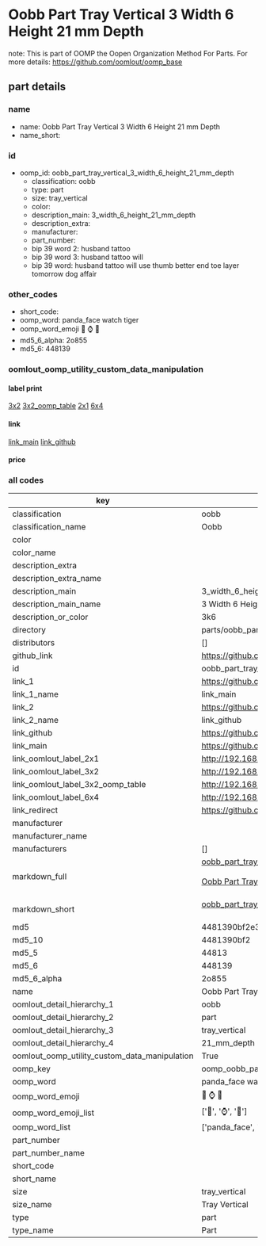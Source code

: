 # Oobb Part Tray Vertical 3 Width 6 Height 21 mm Depth  

note: This is part of OOMP the Oopen Organization Method For Parts. For more details: https://github.com/oomlout/oomp_base

##  part details
  







### name
* name: Oobb Part Tray Vertical 3 Width 6 Height 21 mm Depth
* name_short: 
### id
* oomp_id: oobb_part_tray_vertical_3_width_6_height_21_mm_depth
  * classification: oobb
  * type: part
  * size: tray_vertical
  * color: 
  * description_main: 3_width_6_height_21_mm_depth
  * description_extra: 
  * manufacturer: 
  * part_number: 
  * bip 39 word 2: husband tattoo
  * bip 39 word 3: husband tattoo will
  * bip 39 word: husband tattoo will use thumb better end toe layer tomorrow dog affair

### other_codes
* short_code: 
* oomp_word: panda_face watch tiger
* oomp_word_emoji :panda_face: :watch: :tiger:
* md5_6_alpha: 2o855
* md5_6: 448139






### oomlout_oomp_utility_custom_data_manipulation
#### label print
[3x2](http://192.168.1.245:1112/?label=oomp%202o855)
[3x2_oomp_table](http://192.168.1.108:1112/?label=oomp%202o855)
[2x1](http://192.168.1.242:1112/?label=oomp%202o855)
[6x4](http://192.168.1.55:1112/?label=oomp%202o855)    

#### link

[link_main](https://github.com/oomlout/oomlout_oomp_version_1_messy/tree/main/parts/oobb_part_tray_vertical_3_width_6_height_21_mm_depth) [link_github](https://github.com/oomlout/oomlout_oomp_version_1_messy/tree/main/parts/oobb_part_tray_vertical_3_width_6_height_21_mm_depth)                             

#### price







### all codes 
| key | value |  
| --- | --- |  
| classification | oobb |  
| classification_name | Oobb |  
| color |  |  
| color_name |  |  
| description_extra |  |  
| description_extra_name |  |  
| description_main | 3_width_6_height_21_mm_depth |  
| description_main_name | 3 Width 6 Height 21 mm Depth |  
| description_or_color | 3k6 |  
| directory | parts/oobb_part_tray_vertical_3_width_6_height_21_mm_depth |  
| distributors | [] |  
| github_link | https://github.com/oomlout/oomlout_oomp_part_src/tree/main/parts/oobb_part_tray_vertical_3_width_6_height_21_mm_depth |  
| id | oobb_part_tray_vertical_3_width_6_height_21_mm_depth |  
| link_1 | https://github.com/oomlout/oomlout_oomp_version_1_messy/tree/main/parts/oobb_part_tray_vertical_3_width_6_height_21_mm_depth |  
| link_1_name | link_main |  
| link_2 | https://github.com/oomlout/oomlout_oomp_version_1_messy/tree/main/parts/oobb_part_tray_vertical_3_width_6_height_21_mm_depth |  
| link_2_name | link_github |  
| link_github | https://github.com/oomlout/oomlout_oomp_version_1_messy/tree/main/parts/oobb_part_tray_vertical_3_width_6_height_21_mm_depth |  
| link_main | https://github.com/oomlout/oomlout_oomp_version_1_messy/tree/main/parts/oobb_part_tray_vertical_3_width_6_height_21_mm_depth |  
| link_oomlout_label_2x1 | http://192.168.1.242:1112/?label=oomp%202o855 |  
| link_oomlout_label_3x2 | http://192.168.1.245:1112/?label=oomp%202o855 |  
| link_oomlout_label_3x2_oomp_table | http://192.168.1.108:1112/?label=oomp%202o855 |  
| link_oomlout_label_6x4 | http://192.168.1.55:1112/?label=oomp%202o855 |  
| link_redirect | https://github.com/oomlout/oomlout_oomp_version_1_messy/tree/main/parts/oobb_part_tray_vertical_3_width_6_height_21_mm_depth |  
| manufacturer |  |  
| manufacturer_name |  |  
| manufacturers | [] |  
| markdown_full | [oobb_part_tray_vertical_3_width_6_height_21_mm_depth](none)<br>[](none)<br>[Oobb Part Tray Vertical 3 Width 6 Height 21 Mm Depth](none)<br><br> |  
| markdown_short | [oobb_part_tray_vertical_3_width_6_height_21_mm_depth](none)<br><br> |  
| md5 | 4481390bf2e389305670befbf677937f |  
| md5_10 | 4481390bf2 |  
| md5_5 | 44813 |  
| md5_6 | 448139 |  
| md5_6_alpha | 2o855 |  
| name | Oobb Part Tray Vertical 3 Width 6 Height 21 mm Depth |  
| oomlout_detail_hierarchy_1 | oobb |  
| oomlout_detail_hierarchy_2 | part |  
| oomlout_detail_hierarchy_3 | tray_vertical |  
| oomlout_detail_hierarchy_4 | 21_mm_depth |  
| oomlout_oomp_utility_custom_data_manipulation | True |  
| oomp_key | oomp_oobb_part_tray_vertical_3_width_6_height_21_mm_depth |  
| oomp_word | panda_face watch tiger |  
| oomp_word_emoji | :panda_face: :watch: :tiger: |  
| oomp_word_emoji_list | [':panda_face:', ':watch:', ':tiger:'] |  
| oomp_word_list | ['panda_face', 'watch', 'tiger'] |  
| part_number |  |  
| part_number_name |  |  
| short_code |  |  
| short_name |  |  
| size | tray_vertical |  
| size_name | Tray Vertical |  
| type | part |  
| type_name | Part |  
